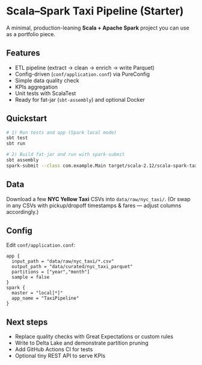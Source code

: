 # Scala–Spark Taxi Pipeline (Starter)

A minimal, production-leaning **Scala + Apache Spark** project you can use as a portfolio piece.

## Features
- ETL pipeline (extract → clean → enrich → write Parquet)
- Config-driven (`conf/application.conf`) via PureConfig
- Simple data quality check
- KPIs aggregation
- Unit tests with ScalaTest
- Ready for fat-jar (`sbt-assembly`) and optional Docker

## Quickstart
```bash
# 1) Run tests and app (Spark local mode)
sbt test
sbt run

# 2) Build fat-jar and run with spark-submit
sbt assembly
spark-submit --class com.example.Main target/scala-2.12/scala-spark-taxi-pipeline-assembly.jar
```

## Data
Download a few **NYC Yellow Taxi** CSVs into `data/raw/nyc_taxi/`.
(Or swap in any CSVs with pickup/dropoff timestamps & fares — adjust columns accordingly.)

## Config
Edit `conf/application.conf`:
```hocon
app {
  input_path = "data/raw/nyc_taxi/*.csv"
  output_path = "data/curated/nyc_taxi_parquet"
  partitions = ["year","month"]
  sample = false
}
spark {
  master = "local[*]"
  app_name = "TaxiPipeline"
}
```

## Next steps
- Replace quality checks with Great Expectations or custom rules
- Write to Delta Lake and demonstrate partition pruning
- Add GitHub Actions CI for tests
- Optional tiny REST API to serve KPIs
